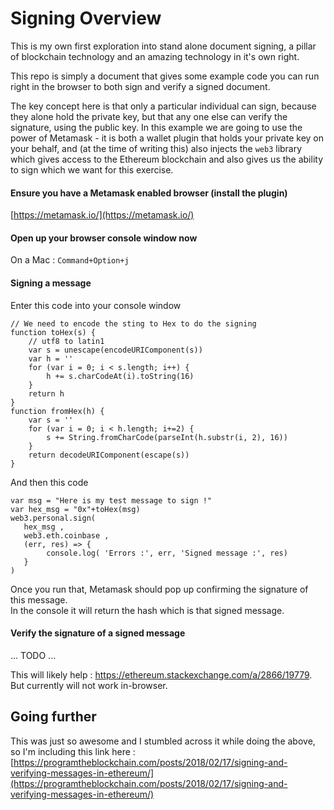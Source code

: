 # Signing Overview

This is my own first exploration into stand alone document signing, a pillar of blockchain technology and an amazing technology in it's own right.

This repo is simply a document that gives some example code you can run right in the browser to both sign and verify a signed document.

The key concept here is that only a particular individual can sign, because they alone hold the private key, but that any one else can verify the signature, using the public key.  In this example we are going to use the power of Metamask - it is both a wallet plugin that holds your private key on your behalf, and (at the time of writing this) also injects the `web3` library which gives access to the Ethereum blockchain and also gives us the ability to sign which we want for this exercise.


#### Ensure you have a Metamask enabled browser (install the plugin) 

[https://metamask.io/](https://metamask.io/)

#### Open up your browser console window now

On a Mac : `Command+Option+j`

#### Signing a message

Enter this code into your console  window

```
// We need to encode the sting to Hex to do the signing 
function toHex(s) {
    // utf8 to latin1
    var s = unescape(encodeURIComponent(s))
    var h = ''
    for (var i = 0; i < s.length; i++) {
        h += s.charCodeAt(i).toString(16)
    }
    return h
}
function fromHex(h) {
    var s = ''
    for (var i = 0; i < h.length; i+=2) {
        s += String.fromCharCode(parseInt(h.substr(i, 2), 16))
    }
    return decodeURIComponent(escape(s))
}
```
And then this code   

```
var msg = "Here is my test message to sign !"
var hex_msg = "0x"+toHex(msg)
web3.personal.sign( 
   hex_msg ,  
   web3.eth.coinbase , 
   (err, res) => { 
        console.log( 'Errors :', err, 'Signed message :', res) 
   } 
)

```

Once you run that, Metamask should pop up confirming the signature of this message.  
In the console it will return the hash which is that signed message.

#### Verify the signature of a signed message

... TODO ...

This will likely help : https://ethereum.stackexchange.com/a/2866/19779.   
But currently will not work in-browser.



## Going further

This was just so awesome and I stumbled across it while doing the above, so I'm including this link here :      
[https://programtheblockchain.com/posts/2018/02/17/signing-and-verifying-messages-in-ethereum/](https://programtheblockchain.com/posts/2018/02/17/signing-and-verifying-messages-in-ethereum/)


